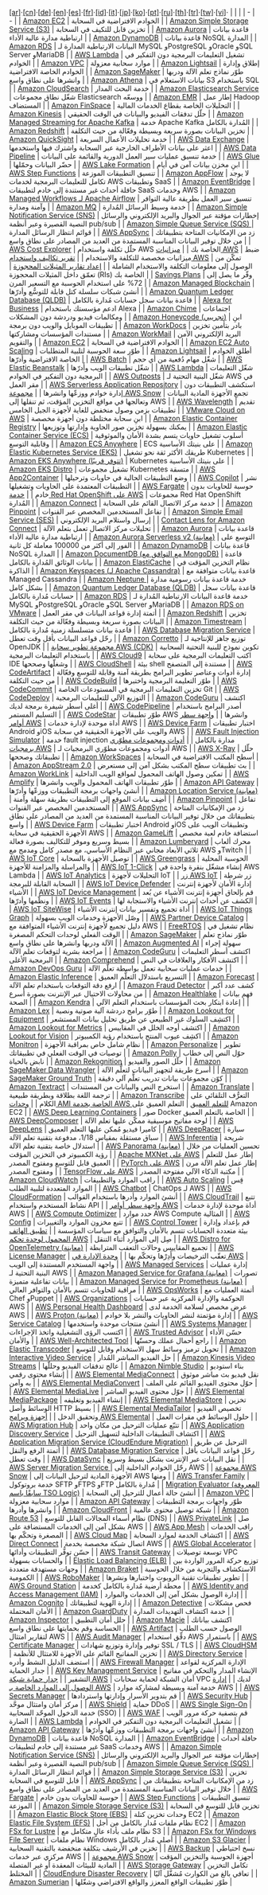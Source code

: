 [[ar]](./README.ar.md)·[[cn]](./README.cn.md)·[[de]](./README.de.md)·[[en]](./README.en.md)·[[es]](./README.es.md)·[[fr]](./README.fr.md)·[[id]](./README.id.md)·[[it]](./README.it.md)·[[jp]](./README.jp.md)·[[ko]](./README.ko.md)·[[pt]](./README.pt.md)·[[ru]](./README.ru.md)·[[th]](./README.th.md)·[[tr]](./README.tr.md)·[[tw]](./README.tw.md)·[[vi]](./README.vi.md)·
| | |
| - | - |
| [Amazon EC2](https://aws.amazon.com/ar/ec2/?hp=tile&so-exp=below&c=fs) | الخوادم الافتراضية في السحابة |
| [Amazon Simple Storage Service (S3)](https://aws.amazon.com/ar/s3/?hp=tile&so-exp=below&c=fs) | تخزين قابل للتكيف في السحابة |
| [Amazon Aurora](https://aws.amazon.com/ar/rds/aurora/?hp=tile&so-exp=below&c=fs) | قاعدة بيانات ارتباطية مدارة عالية الأداء |
| [Amazon DynamoDB](https://aws.amazon.com/ar/dynamodb/?hp=tile&so-exp=below&c=fs) | قاعدة بيانات NoSQL المدارة |
| [Amazon RDS](https://aws.amazon.com/ar/rds/?hp=tile&so-exp=below&c=fs) | البيانات الارتباطية المدارة لـ MySQL وPostgreSQL وOracle وSQL Server وMariaDB |
| [AWS Lambda](https://aws.amazon.com/ar/lambda/?hp=tile&so-exp=below&c=fs) | تشغيل التعليمات البرمجية دون التفكير في الخوادم |
| [Amazon VPC](https://aws.amazon.com/ar/vpc/?hp=tile&so-exp=below&c=fs) | موارد سحابية معزولة |
| [Amazon Lightsail](https://aws.amazon.com/ar/lightsail/?hp=tile&so-exp=below&c=fs) | إطلاق وإدارة الخوادم الخاصة الافتراضية |
| [Amazon SageMaker](https://aws.amazon.com/ar/sagemaker/?hp=tile&so-exp=below&c=fs) | طوّر نماذج تعلم الآلة ودربها وانشرها على نطاق واسع |
| [Amazon Athena](https://aws.amazon.com/ar/athena/?hp=tile&so-exp=below) | بيانات الاستعلام في S3 باستخدام SQL |
| [Amazon CloudSearch](https://aws.amazon.com/ar/cloudsearch/?hp=tile&so-exp=below) | خدمة البحث المدار |
| [Amazon Elasticsearch Service](https://aws.amazon.com/ar/elasticsearch-service/?hp=tile&so-exp=below) | شغّل نطاق مجموعات Elasticsearch ووسعّه |
| [Amazon EMR](https://aws.amazon.com/ar/elasticmapreduce/?hp=tile&so-exp=below) | إطار عمل Hadoop المستضاف |
| [Amazon FinSpace](https://aws.amazon.com/ar/finspace/?hp=tile&so-exp=below) | التحليلات الخاصة بقطاع الخدمات المالية |
| [Amazon Kinesis](https://aws.amazon.com/ar/kinesis/?hp=tile&so-exp=below) | حلّل تدفقات الفيديو والبيانات في الوقت الحقيقي |
| [Amazon Managed Streaming for Apache Kafka](https://aws.amazon.com/ar/msk/?hp=tile&so-exp=below) | خدمة Apache Kafka المُدارة بالكامل |
| [Amazon Redshift](https://aws.amazon.com/ar/redshift/?hp=tile&so-exp=below) | تخزين البيانات بصورة سريعة وبسيطة وفعّالة من حيث التكلفة |
| [Amazon QuickSight](https://aws.amazon.com/ar/quicksight/?hp=tile&so-exp=below) | خدمة تحليلات الأعمال السريعة |
| [AWS Data Exchange](https://aws.amazon.com/ar/data-exchange/?hp=tile&so-exp=below) | اعثر على بيانات الأطراف الخارجية عبر السحابة واشترك فيها واستخدمها |
| [AWS Data Pipeline](https://aws.amazon.com/ar/datapipeline/?hp=tile&so-exp=below) | خدمة تنسيق عمليات سير العمل الدورية والقائمة على البيانات |
| [AWS Glue](https://aws.amazon.com/ar/glue/?hp=tile&so-exp=below) | حضّر البيانات وحمّلها |
| [AWS Lake Formation](https://aws.amazon.com/ar/lake-formation/?hp=tile&so-exp=below) | ابنِ مخزن بيانات آمن في أيام |
| [AWS Step Functions](https://aws.amazon.com/ar/step-functions/?hp=tile&so-exp=below) | تنسيق التطبيقات الموزعة |
| [Amazon AppFlow](https://aws.amazon.com/ar/appflow/?hp=tile&so-exp=below) | لا يوجد تكامل للتعليمات البرمجية لخدمات AWS وتطبيقات SaaS |
| [Amazon EventBridge](https://aws.amazon.com/ar/eventbridge/?hp=tile&so-exp=below) | حافلة أحداث غير مستندة إلى خادم لتطبيقات SaaS وخدمات AWS |
| [Amazon Managed Workflows لـ Apache Airflow](https://aws.amazon.com/ar/managed-workflows-for-apache-airflow/?hp=tile&so-exp=below) | تنسيق سير العمل بطريقة عالية التوافر وآمنة ومدارة |
| [Amazon MQ](https://aws.amazon.com/ar/amazon-mq/?hp=tile&so-exp=below) | خدمة وسيط الرسائل المُدارة |
| [Amazon Simple Notification Service (SNS)](https://aws.amazon.com/ar/sns/?hp=tile&so-exp=below) | إخطارات مؤقتة عبر الجوال والبريد الإلكتروني والرسائل النصية القصيرة وعبر أنظمة pub/sub |
| [Amazon Simple Queue Service (SQS) ](https://aws.amazon.com/ar/sqs/?hp=tile&so-exp=below) | قوائم انتظار الرسائل المدارة |
| [AWS AppSync](https://aws.amazon.com/ar/appsync/?hp=tile&so-exp=below) | زد من الإمكانيات المتاحة بتطبيقاتك من خلال توفير البيانات المناسبة المستمدة من العديد من المصادر على نطاق واسع |
| [AWS Cost Explorer](https://aws.amazon.com/ar/aws-cost-management/aws-cost-explorer/?hp=tile&so-exp=below) | حلّل تكلفة واستخدام AWS الخاصة بك |
| [ميزانيات AWS](https://aws.amazon.com/ar/aws-cost-management/aws-budgets/?hp=tile&so-exp=below) | ضبط ميزانيات مخصصة للتكلفة والاستخدام |
| [تقرير تكاليف واستخدام AWS](https://aws.amazon.com/ar/aws-cost-management/aws-cost-and-usage-reporting/?hp=tile&so-exp=below) | تمكّن من الوصول إلى معلومات التكلفة والاستخدام الشاملة |
| [إعداد تقارير المثيلات المحجوزة](https://aws.amazon.com/ar/aws-cost-management/reserved-instance-reporting/?hp=tile&so-exp=below) | تعمّق داخل المثيلات المحجوزة (RIs) الخاصة بك |
| [Savings Plans](https://aws.amazon.com/ar/savingsplans/?hp=tile&so-exp=below) | وفّر ما يصل إلى 72% على استخدام الحوسبة مع التسعير المرن |
| [Amazon Managed Blockchain](https://aws.amazon.com/ar/managed-blockchain/?hp=tile&so-exp=below) | أنشئ شبكات سلسلة كتل قابلة للتوسُّع وأدرّها |
| [Amazon Quantum Ledger Database (QLDB)](https://aws.amazon.com/ar/qldb/?hp=tile&so-exp=below) | قاعدة بيانات سجل حسابات مُدارة بالكامل |
| [Alexa for Business](https://aws.amazon.com/ar/alexaforbusiness/?hp=tile&so-exp=below) | ادعم مؤسستك باستخدام Alexa |
| [Amazon Chime](https://aws.amazon.com/ar/chime/?hp=tile&so-exp=below) | اجتماعات ومكالمات فيديو ودردشة دون المشكلات |
| [Amazon Honeycode (تجريبي)](https://aws.amazon.com/ttps://www.honeycode.aws/?&trk=el_a134p000003yC6YAAU&trkCampaign=pac-edm-2020-honeycode-homepage&sc_channel=el&sc_campaign=pac-edm-2020-honeycode-website_links-adoption-aws_homepage_products_tile&sc_outcome=Enterprise_Digital_Marketing&sc_geo=NAMER&sc_country=mult) | ابنِ تطبيقات الموبايل والويب دون برمجة |
| [Amazon WorkDocs](https://aws.amazon.com/ar/workdocs/?hp=tile&so-exp=below) | بادر بتأمين تخزين مستندات المؤسسات ومشاركتها |
| [Amazon WorkMail](https://aws.amazon.com/ar/workmail/?hp=tile&so-exp=below) | البريد الإلكتروني الآمن والتقويم |
| [Amazon EC2](https://aws.amazon.com/ar/ec2/?hp=tile&so-exp=below) | الخوادم الافتراضية في السحابة |
| [Amazon EC2 Auto Scaling](https://aws.amazon.com/ar/ec2/autoscaling/?hp=tile&so-exp=below) | طوّر سعة الحوسبة لتلبية المتطلبات |
| [Amazon Lightsail](https://aws.amazon.com/ar/lightsail/?hp=tile&so-exp=below) | أطلق الخوادم الخاصة الافتراضية وأَدرّها |
| [AWS Batch](https://aws.amazon.com/ar/batch/?hp=tile&so-exp=below) | شغّل مهام دُفعية من أي حجم |
| [AWS Elastic Beanstalk](https://aws.amazon.com/ar/elasticbeanstalk/?hp=tile&so-exp=below) | شغّل تطبيقات الويب وأَدرّها |
| [AWS Lambda](https://aws.amazon.com/ar/lambda/?hp=tile&so-exp=below) | شغّل التعليمات البرمجية دون التفكير في الخوادم |
| [AWS Outposts](https://aws.amazon.com/ar/outposts/?hp=tile&so-exp=below) | شغّل البنية التحتية لـ AWS في مقر العمل |
| [AWS Serverless Application Repository](https://aws.amazon.com/ar/serverlessrepo/?hp=tile&so-exp=below) | استكشف التطبيقات دون إدارة خوادم ووزعّها وانشرها |
| [مجموعة AWS Snow](https://aws.amazon.com/ar/snow/?hp=tile&so-exp=below) | تجمع الأجهزة المادية البيانات وتعالجها في مواقع التخزين المؤقت، ثم تنقلها إلى AWS |
| [AWS Wavelength](https://aws.amazon.com/ar/wavelength/?hp=tile&so-exp=below) | تقديم تطبيقات بزمن وصول منخفض للغاية لأجهزة الجيل الخامس |
| [VMware Cloud on AWS](https://aws.amazon.com/ar/vmware/?hp=tile&so-exp=below) | ابنِ سحابة مختلطة دون أجهزة مخصصة |
| [Amazon Elastic Container Registry](https://aws.amazon.com/ar/ecr/?hp=tile&so-exp=below) | يمكنك بسهولة تخزين صور الحاوية وإدارتها وتوزيعها |
| [Amazon Elastic Container Service (ECS)](https://aws.amazon.com/ar/ecs/?hp=tile&so-exp=below) | أسلوب تشغيل حاويات يتسم بشدة الأمان والموثوقية وقابلية التوسع  |
| [Amazon ECS Anywhere](https://aws.amazon.com/ttps://pages.awscloud.com/AmazonECSAnywherePreview.html?hp=tile&so-exp=below) | ECS على بنيتك الأساسية |
| [Amazon Elastic Kubernetes Service (EKS)](https://aws.amazon.com/ar/eks/?hp=tile&so-exp=below) | طريقك الأكثر ثقة نحو تشغيل Kubernetes |
| [Amazon EKS Anywhere (تتوفر قريبًا)](https://aws.amazon.com/ar/eks/eks-anywhere/?hp=tile&so-exp=below) | Kubernetes على بنيتك الأساسية |
| [Amazon EKS Distro](https://aws.amazon.com/ar/eks/eks-distro/?hp=tile&so-exp=below) | تشغيل مجموعات Kubernetes متسقة |
| [AWS App2Container](https://aws.amazon.com/ar/app2container/?hp=tile&so-exp=below) | وضع التطبيقات الحالية في حاويات وترحيلها |
| [AWS Copilot](https://aws.amazon.com/ar/containers/copilot/?hp=tile&so-exp=below) | نشر التطبيقات المعتمدة على الحاويات وتشغيلها |
| [AWS Fargate](https://aws.amazon.com/ar/fargate/?hp=tile&so-exp=below) | حوسبة للحاويات بدون خادم |
| [خدمة Red Hat OpenShift على AWS](https://aws.amazon.com/ar/rosa/?hp=tile&so-exp=below) | مجموعات Red Hat OpenShift المُدارة |
| [Amazon Connect](https://aws.amazon.com/ar/connect/?hp=tile&so-exp=below) | خدمة مركز الاتصال القائم على السحابة |
| [Amazon Pinpoint](https://aws.amazon.com/ar/pinpoint/?hp=tile&so-exp=below) | تفاعل المستخدمين المخصص عبر القنوات |
| [Amazon Simple Email Service (SES)](https://aws.amazon.com/ar/ses/?hp=tile&so-exp=below) | إرسال واستلام البريد الإلكتروني |
| [Contact Lens for Amazon Connect](https://aws.amazon.com/ar/connect/contact-lens/?hp=tile&so-exp=below) | تحليلات مركز الاتصال تعمل بتعلم الآلة |
| [Amazon Aurora](https://aws.amazon.com/ar/rds/aurora/?hp=tile&so-exp=below) | قاعدة بيانات ارتباطية مدارة عالية الأداء |
| [Amazon Aurora Serverless v2 (معاينة)](https://aws.amazon.com/ar/rds/aurora/serverless/?hp=tile&so-exp=below) | التوسع على الفور إلى أكثر من 100000 معاملة كل ثانية |
| [Amazon DynamoDB](https://aws.amazon.com/ar/dynamodb/?hp=tile&so-exp=below) | قاعدة بيانات NoSQL المدارة |
| [Amazon DocumentDB (مع التوافق مع MongoDB)](https://aws.amazon.com/ar/documentdb/?hp=tile&so-exp=below) | قاعدة بيانات الوثائق المُدارة بالكامل |
| [Amazon ElastiCache](https://aws.amazon.com/ar/elasticache/?hp=tile&so-exp=below) | نظام التخزين المؤقت في الذاكرة |
| [Amazon Keyspaces (لـ Apache Cassandra)](https://aws.amazon.com/ar/mcs/?hp=tile&so-exp=below) | قاعدة بيانات متوافقة مع Managed Cassandra |
| [Amazon Neptune ](https://aws.amazon.com/ar/neptune/?hp=tile&so-exp=below) | خدمة قاعدة بيانات رسومية مدارة بشكل كامل |
| [Amazon Quantum Ledger Database (QLDB)](https://aws.amazon.com/ar/qldb/?hp=tile&so-exp=below) | قاعدة بيانات سجل حسابات مُدارة بالكامل |
| [Amazon RDS](https://aws.amazon.com/ar/rds/?hp=tile&so-exp=below) | خدمة قاعدة البيانات الارتباطية المُدارة لـ MySQL وPostgreSQL وOracle وSQL Server وMariaDB |
| [Amazon RDS on VMware](https://aws.amazon.com/ar/rds/vmware/?hp=tile&so-exp=below) | أتمتة إدارة قواعد البيانات في مقر العمل |
| [Amazon Redshift](https://aws.amazon.com/ar/redshift/?hp=tile&so-exp=below) | تخزين البيانات بصورة سريعة وبسيطة وفعّالة من حيث التكلفة |
| [Amazon Timestream](https://aws.amazon.com/ar/timestream/?hp=tile&so-exp=below) | قاعدة بيانات متسلسلة زمنية مُدارة بالكامل |
| [AWS Database Migration Service](https://aws.amazon.com/ar/dms/?hp=tile&so-exp=below) | رحّل قواعد البيانات بأقل وقت تعطل |
| [Amazon Corretto](https://aws.amazon.com/ar/corretto/?hp=tile&so-exp=below) | توزيع جاهز للإنتاجية لـ OpenJDK |
| [مجموعة تطوير سحابة AWS (CDK)](https://aws.amazon.com/ar/cdk/?hp=tile&so-exp=below) | تكوين نموذج للبنية التحتية السحابية باستخدام التعليمات البرمجية |
| [AWS Cloud9](https://aws.amazon.com/ar/cloud9/?hp=tile&so-exp=below) | اكتب التعليمات البرمجية على سحابة IDE وشغلّها وصححها |
| [AWS CloudShell](https://aws.amazon.com/ar/cloudshell/?hp=tile&so-exp=below) | بيئة shell مستندة إلى المتصفح |
| [AWS CodeArtifact](https://aws.amazon.com/ar/codeartifact/?hp=tile&so-exp=below) | إدارة أدوات وعناصر تطوير البرامج بطريقة آمنة وقابلة للتوسع وفعّالة من حيث التكلفة |
| [AWS CodeBuild](https://aws.amazon.com/ar/codebuild/?hp=tile&so-exp=below) | طوّر التعليمة البرمجية واختبرها |
| [AWS CodeCommit](https://aws.amazon.com/ar/codecommit/?hp=tile&so-exp=below) | تخزين التعليمات البرمجية في المستودعات الخاصة Git |
| [AWS CodeDeploy](https://aws.amazon.com/ar/codedeploy/?hp=tile&so-exp=below) | التوزيع الآلي للتعليمات البرمجية |
| [Amazon CodeGuru](https://aws.amazon.com/ar/codeguru/?hp=tile&so-exp=below) | اكتشف أغلى أسطر شيفرة برمجة لديك |
| [AWS CodePipeline](https://aws.amazon.com/ar/codepipeline/?hp=tile&so-exp=below) | أصدر البرامج باستخدام التسليم المستمر |
| [AWS CodeStar](https://aws.amazon.com/ar/codestar/?hp=tile&so-exp=below) | طوّر تطبيقات AWS وانشرها  |
| [واجهة سطر أوامر AWS](https://aws.amazon.com/ar/cli/?hp=tile&so-exp=below) | أداة موحدة لإدارة خدمات AWS |
| [AWS Device Farm](https://aws.amazon.com/ar/device-farm/?hp=tile&so-exp=below) | اختبار تطبيقات Android وiOS والويب على الأجهزة الحقيقية في سحابة AWS |
| [AWS Fault Injection Simulator](https://aws.amazon.com/ar/fis/?hp=tile&so-exp=below) | خدمة fault injection مدارة بالكامل |
| [أدوات ومجموعات مطوّري برمجيات AWS](https://aws.amazon.com/ar/getting-started/tools-sdks/?hp=tile&so-exp=below) | أدوات ومجموعات مطوّري البرمجيات لـ AWS |
| [AWS X-Ray](https://aws.amazon.com/ar/xray/?hp=tile&so-exp=below) | حلّل تطبيقاتك وصححها |
| [Amazon WorkSpaces](https://aws.amazon.com/ar/workspaces/?hp=tile&so-exp=below) | أسطح المكتب الافتراضية في السحابة |
| [Amazon AppStream 2.0](https://aws.amazon.com/ar/appstream2/?hp=tile&so-exp=below) | بث تطبيقات سطح المكتب بشكل آمن إلى مستعرض |
| [Amazon WorkLink](https://aws.amazon.com/ar/worklink/?hp=tile&so-exp=below) | تمكين وصول الهاتف المحمول لمواقع الويب الداخلية |
| [AWS Amplify](https://aws.amazon.com/ar/amplify/?hp=tile&so-exp=below) | طوّر تطبيقات الهاتف المحمول والويب وانشرها |
| [Amazon API Gateway](https://aws.amazon.com/ar/api-gateway/?hp=tile&so-exp=below) | أنشئ واجهات برمجة التطبيقات ووزعّها وأدرّها |
| [Amazon Location Service (معاينة)](https://aws.amazon.com/ar/location/?hp=tile&so-exp=below) | أضِف بيانات الموقع إلى التطبيقات بطريقة سهلة وآمنة |
| [Amazon Pinpoint](https://aws.amazon.com/ar/pinpoint/?hp=tile&so-exp=below) | تفاعل المستخدمين المخصص عبر القنوات |
| [AWS AppSync](https://aws.amazon.com/ar/appsync/?hp=tile&so-exp=below) | زد من الإمكانيات المتاحة بتطبيقاتك من خلال توفير البيانات المناسبة المستمدة من العديد من المصادر على نطاق واسع |
| [AWS Device Farm](https://aws.amazon.com/ar/device-farm/?hp=tile&so-exp=below) | اختبار تطبيقات Android وiOS وتطبيقات الويب على الأجهزة الحقيقية في سحابة AWS |
| [Amazon GameLift](https://aws.amazon.com/ar/gamelift/?hp=tile&so-exp=below) | استضافة خادم لعبة مخصص بسيط وسريع وموفر للتكاليف بصورة فعالة |
| [Amazon Lumberyard](https://aws.amazon.com/ar/lumberyard/?hp=tile&so-exp=below) | محرك ألعاب ثلاثي الأبعاد مجاني عبر النظام الأساسي، مع مصدر كامل ومدمج مع AWS وTwitch |
| [AWS IoT Core](https://aws.amazon.com/ar/iot-core/?hp=tile&so-exp=below) | توصيل الأجهزة بالسحابة |
| [AWS Greengrass](https://aws.amazon.com/ar/greengrass/?hp=tile&so-exp=below) | الحوسبة المحلية والمراسلة والمزامنة للأجهزة |
| [AWS IoT 1-Click](https://aws.amazon.com/ar/iot-1-click/?hp=tile&so-exp=below) | إنشاء مشغّل بنقرة واحدة في AWS Lambda |
| [AWS IoT Analytics](https://aws.amazon.com/ar/iot-analytics/?hp=tile&so-exp=below) | التحليلات لأجهزة IoT |
| [زر AWS IoT](https://aws.amazon.com/ar/iot/button/?hp=tile&so-exp=below) | زر شرطة السحابة القابلة للبرمجة |
| [AWS IoT Device Defender](https://aws.amazon.com/ar/iot-device-defender/?hp=tile&so-exp=below) | إدارة الأمان لأجهزة إنترنت الأشياء |
| [AWS IoT Device Management](https://aws.amazon.com/ar/iot-device-management/?hp=tile&so-exp=below) | قم بإلحاق أجهزة إنترنت الأشياء عن بُعد ونظّمها وأدرّها |
| [AWS IoT Events](https://aws.amazon.com/ar/iot-events/?hp=tile&so-exp=below) | الكشف عن أحداث إنترنت الأشياء والاستجابة لها |
| [AWS IoT SiteWise](https://aws.amazon.com/ar/iot-sitewise/?hp=tile&so-exp=below) | أداة تجميع وتفسير بيانات إنترنت الأشياء |
| [AWS IoT Things Graph](https://aws.amazon.com/ar/iot-things-graph/?hp=tile&so-exp=below) | وصّل الأجهزة وخدمات الويب بسهولة |
| [AWS Partner Device Catalog](https://aws.amazon.com/ttps://devices.amazonaws.com?hp=tile&so-exp=below) | دليل تجميع لأجهزة إنترنت الأشياء المتوافقة مع AWS |
| [FreeRTOS](https://aws.amazon.com/ar/freertos/?hp=tile&so-exp=below) | نظام تشغيل في الوقت الفعلي لوحدات التحكم المصغرة |
| [Amazon SageMaker](https://aws.amazon.com/ar/sagemaker/?hp=tile&so-exp=below) | طوّر نماذج تعلم الآلة ودربها وانشرها على نطاق واسع |
| [Amazon Augmented AI](https://aws.amazon.com/ar/augmented-ai/?hp=tile&so-exp=below) | سهولة إجراء مراجعة بشرية لتوقعات تعلم الآلة |
| [Amazon CodeGuru](https://aws.amazon.com/ar/codeguru/?hp=tile&so-exp=below) | اكتشف أسطر التعليمات البرمجية الأغلى |
| [Amazon Comprehend](https://aws.amazon.com/ar/comprehend/?hp=tile&so-exp=below) | اكتشف الأفكار والعلاقات في النص |
| [Amazon DevOps Guru](https://aws.amazon.com/ar/devops-guru/?hp=tile&so-exp=below) | خدمات عمليات سحابية تعمل بواسطة تعلُّم الآلة |
| [Amazon Elastic Inference](https://aws.amazon.com/ar/elastic-inference/?hp=tile&so-exp=below) | التسريع باستدلال التعلُّم العميق |
| [Amazon Forecast](https://aws.amazon.com/ar/forecast/?hp=tile&so-exp=below) | ارفع دقة التوقعات باستخدام تعلم الآلة |
| [Amazon Fraud Detector](https://aws.amazon.com/ar/fraud-detector/?hp=tile&so-exp=below) | كشف عدد أكبر من محاولات الاحتيال عبر الإنترنت بصورة أسرع |
| [Amazon Healthlake](https://aws.amazon.com/ar/healthlake/?hp=tile&so-exp=below) | فهم بيانات الصحة |
| [Amazon Kendra](https://aws.amazon.com/ar/kendra/?hp=tile&so-exp=below) | إعادة ابتكار بحث المؤسسات باستخدام التعلم الآلي |
| [Amazon Lex](https://aws.amazon.com/ar/lex/?hp=tile&so-exp=below) | طوّر برامج دردشة آلية صوتية ونصية |
| [ Amazon Lookout for Equipment](https://aws.amazon.com/ar/lookout-for-equipment/?hp=tile&so-exp=below) | اكتشِف السلوك غير الطبيعي عن طريق تحليل بيانات المستشعر |
| [ Amazon Lookout for Metrics](https://aws.amazon.com/ar/lookout-for-metrics/?hp=tile&so-exp=below) | اكتشف أوجه الخلل في المقاييس |
| [ Amazon Lookout for Vision](https://aws.amazon.com/ar/lookout-for-vision/?hp=tile&so-exp=below) | اكشِف عيوب المنتج باستخدام رؤية الكمبيوتر |
| [Amazon Monitron](https://aws.amazon.com/ar/monitron/?hp=tile&so-exp=below) | نظام شامل خاص بمراقبة الأجهزة |
| [Amazon Personalize](https://aws.amazon.com/ar/personalize/?hp=tile&so-exp=below) | تطوير توصيات في الوقت الفعلي في تطبيقاتك |
| [Amazon Polly](https://aws.amazon.com/ar/polly/?hp=tile&so-exp=below) | حوّل النص إلى خطاب نابض بالحياة |
| [Amazon Rekognition](https://aws.amazon.com/ar/rekognition/?hp=tile&so-exp=below) | حلّل الصور والفيديو |
| [Amazon SageMaker Data Wrangler](https://aws.amazon.com/ar/sagemaker/data-wrangler/?hp=tile&so-exp=below) | أسرع طريقة لتجهيز البيانات لتعلُّم الآلة |
| [Amazon SageMaker Ground Truth](https://aws.amazon.com/ar/sagemaker/groundtruth/?hp=tile&so-exp=below) | كوّن مجموعات بيانات تدريب تعلُّم آلي دقيقة |
| [Amazon Textract](https://aws.amazon.com/ar/textract/?hp=tile&so-exp=below) | استخرج النص والبيانات من المستندات |
| [Amazon Translate](https://aws.amazon.com/ar/translate/?hp=tile&so-exp=below) | ترجمة اللغة بطلاقة وبطريقة طبيعية |
| [Amazon Transcribe](https://aws.amazon.com/ar/transcribe/?hp=tile&so-exp=below) | التعرُّف التلقائي على الكلام |
| [وحدات AMI الخاصة بخدمة AWS للتعلم العميق](https://aws.amazon.com/ar/machine-learning/amis/?hp=tile&so-exp=below) | التعلم العميق على Amazon EC2 |
| [AWS Deep Learning Containers](https://aws.amazon.com/ar/machine-learning/containers/?hp=tile&so-exp=below) | صور Docker الخاصة بالتعلم العميق |
| [AWS DeepComposer](https://aws.amazon.com/ar/deepcomposer/?hp=tile&so-exp=below) | لوحة مفاتيح موسيقية ممكّن عليها تعلم الآلة |
| [AWS DeepLens](https://aws.amazon.com/ar/deeplens/?hp=tile&so-exp=below) | كاميرا فيديو مُمكن عليها التعلم العميق |
| [AWS DeepRacer](https://aws.amazon.com/ar/deepracer/?hp=tile&so-exp=below) | سيارة سباق مستقلة بمقياس 1/18، مدفوعة بتقنية تعلم الآلة |
| [AWS Inferentia](https://aws.amazon.com/ar/inferentia/?hp=tile&so-exp=below) | شريحة استدلال خاصة بتقنية تعلم الآلة |
| [AWS Panorama (معاينة)](https://aws.amazon.com/ar/panorama/?hp=tile&so-exp=below) | تحسين العمليات من خلال رؤية الكمبيوتر في التخزين المؤقت |
| [Apache MXNet على AWS](https://aws.amazon.com/ar/mxnet/?hp=tile&so-exp=below) | إطار عمل للتعلم العميق قابل للتوسع ومفتوح المصدر |
| [PyTorch على AWS](https://aws.amazon.com/ar/pytorch/?hp=tile&so-exp=below) | إطار عمل تعلم الآلة مرن ومفتوح المصدر |
| [TensorFlow على AWS](https://aws.amazon.com/ar/tensorflow/?hp=tile&so-exp=below) | مكتبة الذكاء الآلي مفتوحة المصدر |
| [Amazon CloudWatch](https://aws.amazon.com/ar/cloudwatch/?hp=tile&so-exp=below) | راقب الموارد والتطبيقات |
| [AWS Auto Scaling](https://aws.amazon.com/ar/autoscaling/?hp=tile&so-exp=below) | قِس الموارد المتعددة لتلبية الطلب |
| [ AWS Chatbot](https://aws.amazon.com/ar/chatbot/?hp=tile&so-exp=below) | ChatOps لـ AWS |
| [AWS CloudFormation](https://aws.amazon.com/ar/cloudformation/?hp=tile&so-exp=below) | أنشئ الموارد وأدرها باستخدام القوالب |
| [AWS CloudTrail](https://aws.amazon.com/ar/cloudtrail/?hp=tile&so-exp=below) | تتبع نشاط المستخدم واستخدام API |
| [واجهة سطر أوامر AWS](https://aws.amazon.com/ar/cli/?hp=tile&so-exp=below) | أداة موحدة لإدارة خدمات AWS |
| [AWS Compute Optimizer](https://aws.amazon.com/ar/compute-optimizer/?hp=tile&so-exp=below) | حدد موارد AWS Compute المثالية |
| [AWS Config](https://aws.amazon.com/ar/config/?hp=tile&so-exp=below) | تتبع مخزون الموارد والتغييرات |
| [AWS Control Tower](https://aws.amazon.com/ar/controltower/?hp=tile&so-exp=below) | قم بإعداد وإدارة بيئة متعددة الحسابات تتسم بالأمان والتوافق مع سياسات المؤسسة |
| [تطبيق الهاتف المحمول لوحدة تحكم AWS](https://aws.amazon.com/ar/console/mobile/?hp=tile&so-exp=below) | صِل إلى الموارد أثناء التنقل |
| [AWS Distro for OpenTelemetry (معاينة)](https://aws.amazon.com/ar/otel/?hp=tile&so-exp=below) | تجميع المقاييس وحالات التعقب المترابطة |
| [AWS License Manager](https://aws.amazon.com/ar/license-manager/?hp=tile&so-exp=below) | تعقّب الترخيصات وأَدِرْها وتحكّم بها |
| [وحدة الإدارة في AWS](https://aws.amazon.com/ar/console/?hp=tile&so-exp=below) | واجهة المستخدم المستندة إلى الويب |
| [AWS Managed Services](https://aws.amazon.com/ar/managed-services/?hp=tile&so-exp=below) | إدارة عمليات البنية التحتية لـ AWS |
| [Amazon Managed Service for Grafana (معاينة)](https://aws.amazon.com/ar/grafana/?hp=tile&so-exp=below) | تصورات بيانات تفاعلية متميزة |
| [Amazon Managed Service for Prometheus (معاينة)](https://aws.amazon.com/ar/prometheus/?hp=tile&so-exp=below) | مراقبة للحاويات تتسم بالأمان والتوافر العالي |
| [AWS OpsWorks](https://aws.amazon.com/ar/opsworks/?hp=tile&so-exp=below) | أتمتة العمليات مع Chef وPuppet |
| [AWS Organizations](https://aws.amazon.com/ar/organizations/?hp=tile&so-exp=below) | الحوكمة والإدارة المركزية عبر حسابات AWS |
| [AWS Personal Health Dashboard](https://aws.amazon.com/ar/premiumsupport/phd/?hp=tile&so-exp=below) | عرض مخصص لسلامة الخدمة لدى AWS |
| [AWS Proton (معاينة)](https://aws.amazon.com/ar/proton/?hp=tile&so-exp=below) | إدارة مؤتمتة لنشر الحاويات والنشر بلا خوادم |
| [AWS Service Catalog](https://aws.amazon.com/ar/servicecatalog/?hp=tile&so-exp=below) | أنشئ منتجات موحدة واستخدمها |
| [AWS Systems Manager](https://aws.amazon.com/ar/systems-manager/?hp=tile&so-exp=below) | اكتسب الرؤى التشغيلية واتخذ الإجراءات |
| [AWS Trusted Advisor](https://aws.amazon.com/ar/trustedadvisor/?hp=tile&so-exp=below) | حسّن الأداء والأمان |
| [AWS Well-Architected Tool](https://aws.amazon.com/ar/well-architected-tool/?hp=tile&so-exp=below) | راجع أحمال عملك وحسنّها |
| [Amazon Elastic Transcoder](https://aws.amazon.com/ar/elastictranscoder/?hp=tile&so-exp=below) | تحويل ترميز وسائط سهل الاستخدام وقابل للتوسع |
| [Amazon Interactive Video Service](https://aws.amazon.com/ar/ivs/?hp=tile&so-exp=below) | حل الفيديو المباشر المُدار |
| [Amazon Kinesis Video Streams](https://aws.amazon.com/ar/kinesis/video-streams/?hp=tile&so-exp=below) | عالج تدفقات الفيديو وحللّها |
| [Amazon Nimble Studio](https://aws.amazon.com/ar/nimble-studio/?hp=tile&so-exp=below) | بناء استوديو إنشاء محتوى رقمي |
| [AWS Elemental MediaConnect](https://aws.amazon.com/ar/mediaconnect/?hp=tile&so-exp=below) | نقل فيديو بث مباشر موثوق به وآمن |
| [AWS Elemental MediaConvert](https://aws.amazon.com/ar/mediaconvert/?hp=tile&so-exp=below) | حوّل محتوى الفيديو القائم على الملف |
| [AWS Elemental MediaLive](https://aws.amazon.com/ar/medialive/?hp=tile&so-exp=below) | حوّل محتوى الفيديو المباشر |
| [AWS Elemental MediaPackage](https://aws.amazon.com/ar/mediapackage/?hp=tile&so-exp=below) | إنشاء الفيديو وتغليفه |
| [AWS Elemental MediaStore](https://aws.amazon.com/ar/mediastore/?hp=tile&so-exp=below) | تخزين الوسائط وأصل HTTP بسيط |
| [AWS Elemental MediaTailor](https://aws.amazon.com/ar/mediatailor/?hp=tile&so-exp=below) | تخصيص الفيديو وتحقيق الدخل |
| [أجهزة وبرامج AWS Elemental](https://aws.amazon.com/ar/elemental-appliances-software/?hp=tile&so-exp=below) | حلول الوسائط في مقرات العمل |
| [AWS Migration Hub](https://aws.amazon.com/ar/migration-hub/?hp=tile&so-exp=below) | تتبّع عمليات الترحيل من مكان واحد |
| [AWS Application Discovery Service](https://aws.amazon.com/ar/application-discovery/?hp=tile&so-exp=below) | اكتشاف التطبيقات الداخلية لتسهيل الترحيل |
| [AWS Application Migration Service (CloudEndure Migration)](https://aws.amazon.com/ar/application-migration-service/?hp=tile&so-exp=below) | الترحيل عن طريق أتمتة الرفع والنقل |
| [AWS Database Migration Service](https://aws.amazon.com/ar/dms/?hp=tile&so-exp=below) | رحّل قواعد البيانات بأقل وقت تعطل |
| [AWS DataSync](https://aws.amazon.com/ar/datasync/?hp=tile&so-exp=below) | نقل البيانات عبر الإنترنت بشكل بسيط وسريع |
| [AWS Server Migration Service ](https://aws.amazon.com/ar/server-migration-service/?hp=tile&so-exp=below) | رحّل الخوادم الداخلية إلى AWS |
| [مجموعة AWS Snow](https://aws.amazon.com/ar/snow/?hp=tile&so-exp=below) | الأجهزة المادية لترحيل البيانات إلى AWS ومنها |
| [AWS Transfer Family](https://aws.amazon.com/ar/aws-transfer-family/?hp=tile&so-exp=below) | خدمة بروتوكول SFTP وFTPS وFTP مُدارة بالكامل |
| [Migration Evaluator (المعروفة سابقًا باسم TSO Logic)](https://aws.amazon.com/ar/migration-evaluator/?hp=tile&so-exp=below) | أنشئ حالة أعمال للترحيل إلى السحابة |
| [Amazon VPC](https://aws.amazon.com/ar/vpc/?hp=tile&so-exp=below) | موارد سحابية معزولة |
| [Amazon API Gateway](https://aws.amazon.com/ar/api-gateway/?hp=tile&so-exp=below) | طوّر واجهات برمجة التطبيقات وانشرها وأدرها |
| [Amazon CloudFront](https://aws.amazon.com/ar/cloudfront/?hp=tile&so-exp=below) | شبكة توصيل محتوى عالمية |
| [Amazon Route 53](https://aws.amazon.com/ar/route53/?hp=tile&so-exp=below) | نظام أسماء المجالات القابل للتوسع (DNS) |
| [AWS PrivateLink](https://aws.amazon.com/ar/privatelink/?hp=tile&so-exp=below) | صل بشكل آمن إلى الخدمات المستضافة على AWS |
| [AWS App Mesh](https://aws.amazon.com/ar/app-mesh/?hp=tile&so-exp=below) | راقب الخدمات المصغرة وتحكّم بها |
| [AWS Cloud Map](https://aws.amazon.com/ar/cloud-map/?hp=tile&so-exp=below) | اكتشاف الخدمة لموارد السحابة |
| [AWS Direct Connect](https://aws.amazon.com/ar/directconnect/?hp=tile&so-exp=below) | اتصال شبكة مخصصة بخدمة AWS |
| [AWS Global Accelerator](https://aws.amazon.com/ar/global-accelerator/?hp=tile&so-exp=below) | حسّن توفُّر التطبيقات وأدائها |
| [AWS Transit Gateway](https://aws.amazon.com/ar/transit-gateway/?hp=tile&so-exp=below) | توسعة توصيلات VPC والحسابات بسهولة |
| [Elastic Load Balancing (ELB)](https://aws.amazon.com/ar/elasticloadbalancing/?hp=tile&so-exp=below) | توزيع حركة المرور الواردة بين وجهات مستهدفة متعددة |
| [Amazon Braket](https://aws.amazon.com/ar/braket/?hp=tile&so-exp=below) | الاستكشاف والتجربة من خلال الحوسبة الكمومية |
| [AWS RoboMaker](https://aws.amazon.com/ar/robomaker/?hp=tile&so-exp=below) | تطوير تطبيقات تقنية الروبوت واختبارها ونشرها |
| [AWS Ground Station](https://aws.amazon.com/ar/ground-station/?hp=tile&so-exp=below) | محطة أرضية مُدارة بالكامل كخدمة |
| [AWS Identity and Access Management (IAM)‎](https://aws.amazon.com/ar/iam/?hp=tile&so-exp=below) | إدارة الوصول بشكل آمن إلى الخدمات والموارد |
| [Amazon Cognito](https://aws.amazon.com/ar/cognito/?hp=tile&so-exp=below) | إدارة الهوية لتطبيقاتك |
| [Amazon Detective](https://aws.amazon.com/ar/detective/?hp=tile&so-exp=below) | فحص مشكلات الأمان المحتملة |
| [Amazon GuardDuty](https://aws.amazon.com/ar/guardduty/?hp=tile&so-exp=below) | خدمة اكتشاف التهديدات المدارة |
| [Amazon Inspector](https://aws.amazon.com/ar/inspector/?hp=tile&so-exp=below) | حلل أمان التطبيق |
| [Amazon Macie](https://aws.amazon.com/ar/macie/?hp=tile&so-exp=below) | اكتشف بياناتك الحساسة وقم بحمايتها على نطاق واسع |
| [AWS Artifact](https://aws.amazon.com/ar/artifact/?hp=tile&so-exp=below) | الوصول حسب الطلب لتقارير امتثال AWS |
| [AWS Audit Manager](https://aws.amazon.com/ar/audit-manager/?hp=tile&so-exp=below) | دقِّق استخدام AWS باستمرار |
| [AWS Certificate Manager](https://aws.amazon.com/ar/certificate-manager/?hp=tile&so-exp=below) | توفير وإدارة وتوزيع شهادات SSL / TLS |
| [AWS CloudHSM](https://aws.amazon.com/ar/cloudhsm/?hp=tile&so-exp=below) | تخزين المفاتيح القائم على الأجهزة للامتثال للأنظمة |
| [AWS Directory Service](https://aws.amazon.com/ar/directoryservice/?hp=tile&so-exp=below) | استضف الدليل النشط وأدره |
| [AWS Firewall Manager](https://aws.amazon.com/ar/firewall-manager/?hp=tile&so-exp=below) | الإدارة المركزية لقواعد جدار الحماية |
| [AWS Key Management Service](https://aws.amazon.com/ar/kms/?hp=tile&so-exp=below) | الإنشاء المدار والتحكم في مفاتيح التشفير |
| [جدار حماية شبكة AWS](https://aws.amazon.com/ar/network-firewall/?hp=tile&so-exp=below) | أمان الشبكة لحماية سحابات VPC لديك |
| [إدارة الوصول إلى الموارد الخاصة بـ AWS](https://aws.amazon.com/ar/ram/?hp=tile&so-exp=below) | خدمة آمنة وبسيطة لمشاركة موارد AWS |
| [AWS Secrets Manager](https://aws.amazon.com/ar/secrets-manager/?hp=tile&so-exp=below) | قم بتدوير الأسرار وإدارتها واستردادها |
| [AWS Security Hub](https://aws.amazon.com/ar/security-hub/?hp=tile&so-exp=below) | مركز أمان وامتثال موحَّد |
| [AWS Shield](https://aws.amazon.com/ar/shield/?hp=tile&so-exp=below) | حماية DDoS |
| [AWS Single Sign-On](https://aws.amazon.com/ar/single-sign-on/?hp=tile&so-exp=below) | خدمة الدخول الموحّد السحابية (SSO) |
| [AWS WAF](https://aws.amazon.com/ar/waf/?hp=tile&so-exp=below) | قم بتصفية حركة مرور الويب الضارة |
| [AWS Lambda](https://aws.amazon.com/ar/lambda/?hp=tile&so-exp=below) | تشغيل التعليمات البرمجية دون التفكير في الخوادم |
| [Amazon API Gateway](https://aws.amazon.com/ar/api-gateway/?hp=tile&so-exp=below) | أنشئ واجهات برمجة التطبيقات ووزعّها وأدرّها |
| [Amazon DynamoDB](https://aws.amazon.com/ar/dynamodb/?hp=tile&so-exp=below) | قاعدة بيانات NoSQL المدارة |
| [Amazon EventBridge](https://aws.amazon.com/ar/eventbridge/?hp=tile&so-exp=below) | حافلة أحداث غير مستندة إلى خادم لتطبيقات SaaS وخدمات AWS |
| [Amazon Simple Notification Service (SNS)](https://aws.amazon.com/ar/sns/?hp=tile&so-exp=below) | إخطارات مؤقتة عبر الجوال والبريد الإلكتروني والرسائل النصية القصيرة وعبر أنظمة pub/sub |
| [Amazon Simple Queue Service (SQS) ](https://aws.amazon.com/ar/sqs/?hp=tile&so-exp=below) | قوائم انتظار الرسائل المدارة |
| [Amazon Simple Storage Service (S3)‎](https://aws.amazon.com/ar/s3/?hp=tile&so-exp=below) | تخزين قابل للتوسع في السحابة |
| [AWS AppSync](https://aws.amazon.com/ar/appsync/?hp=tile&so-exp=below) | زد من الإمكانيات المتاحة بتطبيقاتك من خلال توفير البيانات المناسبة المستمدة من العديد من المصادر على نطاق واسع |
| [AWS Fargate](https://aws.amazon.com/ar/fargate/?hp=tile&so-exp=below) | حوسبة للحاويات بدون خادم |
| [AWS Step Functions](https://aws.amazon.com/ar/step-functions/?hp=tile&so-exp=below) | تنسيق التطبيقات الموزعة |
| [Amazon Simple Storage Service (S3)](https://aws.amazon.com/ar/s3/?hp=tile&so-exp=below) | تخزين قابل للتوسع في السحابة |
| [Amazon Elastic Block Store (EBS)](https://aws.amazon.com/ar/ebs/?hp=tile&so-exp=below) | وحدات تخزين كتلة EC2 |
| [Amazon Elastic File System (EFS)](https://aws.amazon.com/ar/efs/?hp=tile&so-exp=below) | نظام ملفات مُدار بالكامل من أجل EC2 |
| [Amazon FSx for Lustre](https://aws.amazon.com/ar/fsx/lustre/?hp=tile&so-exp=below) | نظام ملف بأداء عالٍ متكامل مع S3 |
| [Amazon FSx for Windows File Server](https://aws.amazon.com/ar/fsx/windows/?hp=tile&so-exp=below) | نظام ملفات Windows أصلي مُدار بالكامل |
| [Amazon S3 Glacier](https://aws.amazon.com/ar/glacier/?hp=tile&so-exp=below) | تخزين في الأرشيف بتكلفة منخفضة بالتقنية السحابية |
| [AWS Backup](https://aws.amazon.com/ar/backup/?hp=tile&so-exp=below) | نسخ احتياطي مركزي عبر خدمات AWS |
| [مجموعة AWS Snow](https://aws.amazon.com/ar/snow/?hp=tile&so-exp=below) | أجهزة الحوسبة والتخزين المؤقت المادية للبيئات المعقدة أو غير المتصلة |
| [AWS Storage Gateway](https://aws.amazon.com/ar/storagegateway/?hp=tile&so-exp=below) | تكامل التخزين المختلط |
| [CloudEndure Disaster Recovery](https://aws.amazon.com/ar/cloudendure-disaster-recovery/?hp=tile&so-exp=below) | تعافي بالغ من الكوارث مُشغَّل آليًا |
| [Amazon Sumerian](https://aws.amazon.com/ar/sumerian/?hp=tile&so-exp=below) | طوّر تطبيقات الواقع المعزز والواقع الافتراضي وشغّلها |
